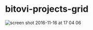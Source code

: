 # bitovi-projects-grid

![screen shot 2016-11-16 at 17 04 06](https://cloud.githubusercontent.com/assets/724877/20363640/c3ac4998-ac1e-11e6-80bb-ad2bbe997e62.png)
